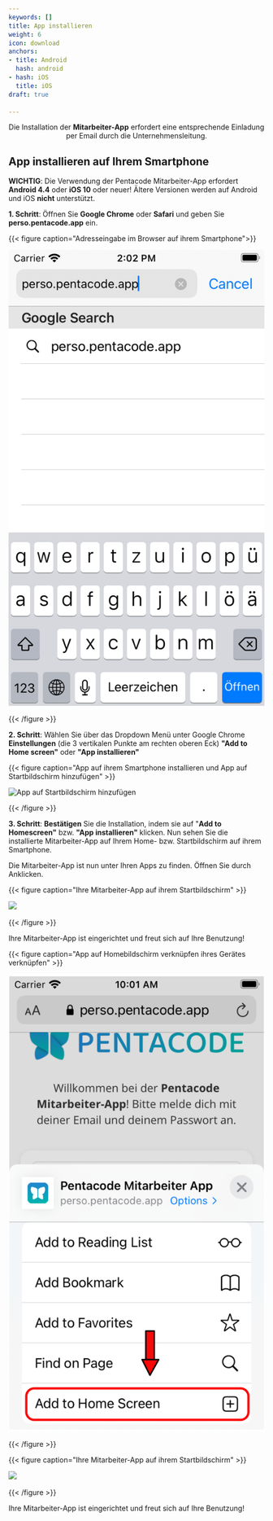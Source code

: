 ```yaml
---
keywords: []
title: App installieren
weight: 6
icon: download
anchors:
- title: Android
  hash: android
- hash: iOS
  title: iOS
draft: true

---
```

<p><center>

Die Installation der **Mitarbeiter-App** erfordert eine entsprechende Einladung per Email durch die Unternehmensleitung.

</p></center>

## App installieren auf Ihrem Smartphone

**WICHTIG**: Die Verwendung der Pentacode Mitarbeiter-App erfordert **Android 4.4** oder **iOS 10** oder neuer! Ältere Versionen werden auf Android und iOS **nicht** unterstützt.

**1. Schritt**: Öffnen Sie **Google Chrome** oder **Safari** und geben Sie **perso.pentacode.app** ein.

{{< figure caption="Adresseingabe im Browser auf ihrem Smartphone">}}

![](/uploads/simulator-screen-shot-ipod-touch.png)

{{< /figure >}}

**2. Schritt**: Wählen Sie über das Dropdown Menü unter Google Chrome **Einstellungen** (die 3 vertikalen Punkte am rechten oberen Eck) **"Add to Home screen"** oder **"App installieren"**

{{< figure caption="App auf ihrem Smartphone installieren und  App auf Startbildschirm hinzufügen" >}}

![App auf Startbildschirm hinzufügen](/uploads/app_installieren_ma-app-1.png "Mitarbeiter-App auf Startbildschirm")

{{< /figure >}}

**3. Schritt**: **Bestätigen** Sie die Installation, indem sie auf "**Add to Homescreen"** bzw. **"App installieren"** klicken. Nun sehen Sie die installierte Mitarbeiter-App auf Ihrem Home- bzw. Startbildschirm auf ihrem Smartphone.

Die Mitarbeiter-App ist nun unter Ihren Apps zu finden. Öffnen Sie durch Anklicken.

{{< figure caption="Ihre Mitarbeiter-App auf ihrem Startbildschirm" >}}

![](/uploads/handy_einzeln_iphone-bsp_app_auf_startbildschirm.png)

{{< /figure >}}

Ihre Mitarbeiter-App ist eingerichtet und freut sich auf Ihre Benutzung!

{{< figure caption="App auf Homebildschirm verknüpfen ihres Gerätes verknüpfen" >}}

![](/uploads/handy_einzeln_iphone-bsp_app_installieren-1.png)

{{< /figure >}}

{{< figure caption="Ihre Mitarbeiter-App auf ihrem Startbildschirm" >}}

![](/uploads/handy_einzeln_iphone-bsp_app_auf_startbildschirm.png)

{{< /figure >}}

Ihre Mitarbeiter-App ist eingerichtet und freut sich auf Ihre Benutzung!